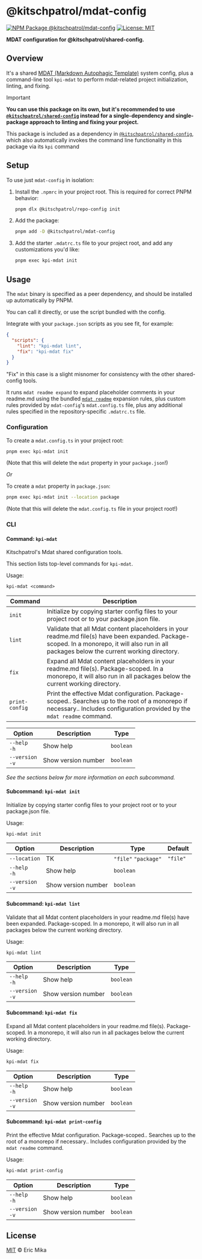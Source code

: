 <!--+ Warning: Content inside HTML comment blocks was generated by mdat and may be overwritten. +-->

<!-- title -->

# @kitschpatrol/mdat-config

<!-- /title -->

<!-- badges -->

[![NPM Package @kitschpatrol/mdat-config](https://img.shields.io/npm/v/@kitschpatrol/mdat-config.svg)](https://npmjs.com/package/@kitschpatrol/mdat-config)
[![License: MIT](https://img.shields.io/badge/License-MIT-yellow.svg)](https://opensource.org/licenses/MIT)

<!-- /badges -->

<!-- description -->

**MDAT configuration for @kitschpatrol/shared-config.**

<!-- /description -->

## Overview

It's a shared [MDAT (Markdown Autophagic Template)](https://github.com/kitschpatrol/mdat) system config, plus a command-line tool `kpi-mdat` to perform mdat-related project initialization, linting, and fixing.

<!-- recommendation -->

> [!Important]
>
> **You can use this package on its own, but it's recommended to use [`@kitschpatrol/shared-config`](https://www.npmjs.com/package/@kitschpatrol/shared-config) instead for a single-dependency and single-package approach to linting and fixing your project.**
>
> This package is included as a dependency in [`@kitschpatrol/shared-config`](https://www.npmjs.com/package/@kitschpatrol/shared-config), which also automatically invokes the command line functionality in this package via its `kpi` command

<!-- /recommendation -->

## Setup

To use just `mdat-config` in isolation:

1. Install the `.npmrc` in your project root. This is required for correct PNPM behavior:

   ```sh
   pnpm dlx @kitschpatrol/repo-config init
   ```

2. Add the package:

   ```sh
   pnpm add -D @kitschpatrol/mdat-config
   ```

3. Add the starter `.mdatrc.ts` file to your project root, and add any customizations you'd like:

   ```sh
   pnpm exec kpi-mdat init
   ```

## Usage

The `mdat` binary is specified as a peer dependency, and should be installed up automatically by PNPM.

You can call it directly, or use the script bundled with the config.

Integrate with your `package.json` scripts as you see fit, for example:

```json
{
  "scripts": {
    "lint": "kpi-mdat lint",
    "fix": "kpi-mdat fix"
  }
}
```

"Fix" in this case is a slight misnomer for consistency with the other shared-config tools.

It runs `mdat readme expand` to expand placeholder comments in your readme.md using the bundled [`mdat readme`](https://github.com/kitschpatrol/mdat/blob/main/packages/mdat/readme.md#the-mdat-readme-subcommand) expansion rules, plus custom rules provided by `mdat-config`'s `mdat.config.ts` file, plus any additional rules specified in the repository-specific `.mdatrc.ts` file.

### Configuration

To create a `mdat.config.ts` in your project root:

```sh
pnpm exec kpi-mdat init
```

(Note that this will delete the `mdat` property in your `package.json`!)

_Or_

To create a `mdat` property in `package.json`:

```sh
pnpm exec kpi-mdat init --location package
```

(Note that this will delete the `mdat.config.ts` file in your project root!)

### CLI

<!-- cli-help -->

#### Command: `kpi-mdat`

Kitschpatrol's Mdat shared configuration tools.

This section lists top-level commands for `kpi-mdat`.

Usage:

```txt
kpi-mdat <command>
```

| Command        | Description                                                                                                                                                                                    |
| -------------- | ---------------------------------------------------------------------------------------------------------------------------------------------------------------------------------------------- |
| `init`         | Initialize by copying starter config files to your project root or to your package.json file.                                                                                                  |
| `lint`         | Validate that all Mdat content placeholders in your readme.md file(s) have been expanded. Package-scoped. In a monorepo, it will also run in all packages below the current working directory. |
| `fix`          | Expand all Mdat content placeholders in your readme.md file(s). Package-scoped. In a monorepo, it will also run in all packages below the current working directory.                           |
| `print-config` | Print the effective Mdat configuration. Package-scoped.. Searches up to the root of a monorepo if necessary.. Includes configuration provided by the `mdat readme` command.                    |

| Option              | Description         | Type      |
| ------------------- | ------------------- | --------- |
| `--help`<br>`-h`    | Show help           | `boolean` |
| `--version`<br>`-v` | Show version number | `boolean` |

_See the sections below for more information on each subcommand._

#### Subcommand: `kpi-mdat init`

Initialize by copying starter config files to your project root or to your package.json file.

Usage:

```txt
kpi-mdat init
```

| Option              | Description         | Type                 | Default  |
| ------------------- | ------------------- | -------------------- | -------- |
| `--location`        | TK                  | `"file"` `"package"` | `"file"` |
| `--help`<br>`-h`    | Show help           | `boolean`            |          |
| `--version`<br>`-v` | Show version number | `boolean`            |          |

#### Subcommand: `kpi-mdat lint`

Validate that all Mdat content placeholders in your readme.md file(s) have been expanded. Package-scoped. In a monorepo, it will also run in all packages below the current working directory.

Usage:

```txt
kpi-mdat lint
```

| Option              | Description         | Type      |
| ------------------- | ------------------- | --------- |
| `--help`<br>`-h`    | Show help           | `boolean` |
| `--version`<br>`-v` | Show version number | `boolean` |

#### Subcommand: `kpi-mdat fix`

Expand all Mdat content placeholders in your readme.md file(s). Package-scoped. In a monorepo, it will also run in all packages below the current working directory.

Usage:

```txt
kpi-mdat fix
```

| Option              | Description         | Type      |
| ------------------- | ------------------- | --------- |
| `--help`<br>`-h`    | Show help           | `boolean` |
| `--version`<br>`-v` | Show version number | `boolean` |

#### Subcommand: `kpi-mdat print-config`

Print the effective Mdat configuration. Package-scoped.. Searches up to the root of a monorepo if necessary.. Includes configuration provided by the `mdat readme` command.

Usage:

```txt
kpi-mdat print-config
```

| Option              | Description         | Type      |
| ------------------- | ------------------- | --------- |
| `--help`<br>`-h`    | Show help           | `boolean` |
| `--version`<br>`-v` | Show version number | `boolean` |

<!-- /cli-help -->

<!-- license -->

## License

[MIT](license.txt) © Eric Mika

<!-- /license -->
